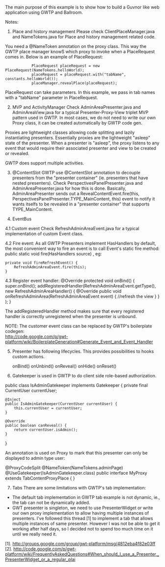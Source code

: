 The main purpose of this example is to show how to build a Guvnor like web application using GWTP and Ballroom.

Notes:

1. Place and history management
Please check  ClientPlaceManager.java and NameTokens.java for Place and history management related code.

You need a @NameToken annotation on the proxy class. This way the GWTP place manager knowS which proxy to invoke 
when a PlaceRequest comes in. Below is an example of PlaceRequest:

                PlaceRequest placeRequest = new PlaceRequest(NameTokens.helloWorld);
                placeRequest = placeRequest.with("tabName", constants.helloWorld());
                placeManager.revealPlace(placeRequest);

PlaceRequest can take parameters. In this example, we pass in tab names with a "tabName" parameter in PlaceRequest.


2. MVP and ActivityManager 
Check AdminAreaPresenter.java and AdminAreaView.java for a typical Presenter-Proxy-View triplet MVP pattern used in GWTP. 
In most cases, we do not need to write our own Proxy class, it can be created automatically by GWTP code gen. 

Proxies are lightweight classes allowing code splitting and lazily instantiating presenters. Essentially proxies are the lightweight 
"asleep" state of the presenter. When a presenter is "asleep", the proxy listens to any event that would require their associated 
presenter and view to be created or revealed.


GWTP does support multiple activities. 


3. @ContentSlot
GWTP use @ContentSlot annotation to decouple presenters from the "presenter container" (ie. presenters that have nested presenters). 
Check PerspectivesPanelPresenter.java and AdminAreaPresenter.java for how this is done. Basically, AdminAreaPresenter sends out a 
RevealContentEvent.fire(this, PerspectivesPanelPresenter.TYPE_MainContent, this) event to notify it wants itselfs to be revealed in 
a "presenter container" that supports TYPE_MainContent.


4. EventBus

4.1 Custom event
Check RefreshAdminAreaEvent.java for a typical implementation of custom Event class. 

4.2 Fire event:
As all GWTP Presenters implement HasHandlers by default, the most convenient way to fire an event is to call Event's static fire method:
public static void fire(HasHandlers source) , eg:

    private void fireRefreshEvent() {
    	RefreshAdminAreaEvent.fire(this);
    }

4.3
Register event handler:
    @Override
    protected void onBind() {
        super.onBind();
        addRegisteredHandler(RefreshAdminAreaEvent.getType(),
                new RefreshAdminAreaHandler() {
                    @Override
                    public void onRefreshAdminArea(RefreshAdminAreaEvent event) {
                        //refresh the view
                    }
                }
        );
    }

The addRegisteredHandler method makes sure that every registered handler is correctly unregistered when the presenter is unbound. 

NOTE: The customer event class can be replaced by GWTP's boilerplate codegen:  
http://code.google.com/p/gwt-platform/wiki/BoilerplateGeneration#Generate_Event_and_Event_Handler


5. Presenter has following lifecycles. This provides possibilities to hooks custom actions. 

    onBind() 
    onUnbind() 
    onReveal() 
    onHide()
    onReset() 


6. Gatekeeper is used in GWTP to do client side role-based authorization. 

public class IsAdminGatekeeper implements Gatekeeper {
    private final CurrentUser currentUser;

    @Inject
    public IsAdminGatekeeper(CurrentUser currentUser) {
        this.currentUser = currentUser;
    }

    @Override
    public boolean canReveal() {
        return currentUser.isAdmin();
    }
}

An annotation is used on Proxy to mark that this presenter can only be displayed to admin type user:

  @ProxyCodeSplit
  @NameToken(NameTokens.adminPage)
  @UseGatekeeper(IsAdminGatekeeper.class)
  public interface MyProxy extends TabContentProxyPlace<AdminAreaPresenter> {
  }



7. Tabs
There are some limitations with GWTP's tab implementation: 
* The default tab implementation in GWTP tab example is not dynamic, ie., the tab can not be dynamically added. 
* GWT presenter is singleton, we need to use PresenterWidget or write our own proxy implementation to allow having multiple instances of presenters. 
I've followed this thread [1] to implement a tab that allows multiple instances of same presenter. However I was not be able to get it working after 
half days, so I decided not to spend too much time on it until we really need it. 

[1]. http://groups.google.com/group/gwt-platform/msg/4812eba4f82e03ff
[2]. http://code.google.com/p/gwt-platform/wiki/FrequentlyAskedQuestions#When_should_I_use_a_Presenter,_PresenterWidget_or_a_regular_plai